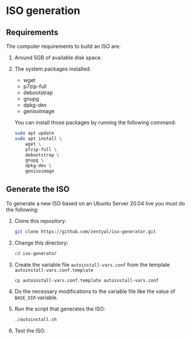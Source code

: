 # ISO generation

## Requirements

The computer requirements to build an ISO are:

1. Around 5GB of available disk space.
2. The system packages installed:
    * wget
    * p7zip-full
    * debootstrap
    * gnupg
    * dpkg-dev
    * genisoimage

    You can install those packages by running the following command:

    ```sh
    sudo apt update
    sudo apt install \
        wget \
        p7zip-full \
        debootstrap \
        gnupg \
        dpkg-dev \
        genisoimage
    ```

## Generate the ISO

To generate a new ISO based on an Ubuntu Server 20.04 live you must do the following:

1. Clone this repository:

    ```sh
    git clone https://github.com/zentyal/iso-generator.git
    ```

2. Change this directory:

    ```sh
    cd iso-generator
    ```

3. Create the variable file `autoinstall-vars.conf` from the template `autoinstall-vars.conf.template`

    ```sh
    cp autoinstall-vars.conf.template autoinstall-vars.conf
    ```

4. Do the necessary modifications to the variable file like the value of `BASE_DIR` variable.

5. Run the script that generates the ISO:

    ```sh
    ./autoinstall.sh
    ```

6. Test the ISO.
